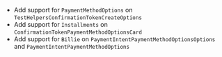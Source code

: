 * Add support for `PaymentMethodOptions` on `TestHelpersConfirmationTokenCreateOptions`
* Add support for `Installments` on `ConfirmationTokenPaymentMethodOptionsCard`
* Add support for `Billie` on `PaymentIntentPaymentMethodOptionsOptions` and `PaymentIntentPaymentMethodOptions`